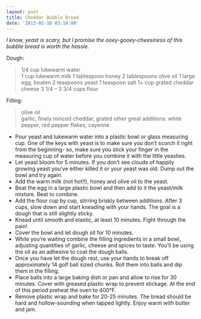 ```yaml
---
layout: post
title: Cheddar Bubble Bread
date: '2013-01-10 03:18:00'
---
```


*I know, yeast is scary, but I promise the ooey-gooey-cheesiness of this bubble bread is worth the hassle.*

Dough:

> 1/4 cup lukewarm water  
1 cup lukewarm milk
1 tablespoon honey
2 tablespoons olive oil
1 large egg, beaten
2 teaspoons yeast
1 teaspoon salt
1+ cup grated cheddar cheese
3 1/4 – 3 3/4 cups flour

Filling:

> olive oil  
garlic, finely minced
cheddar, grated
other great additions: white pepper, red pepper flakes, cayenne

* Pour yeast and lukewarm water into a plastic bowl or glass measuring cup. One of the keys with yeast is to make sure you don’t scorch it right from the beginning- so, make sure you stick your finger in the measuring cup of water before you combine it with the little yeasties.
* Let yeast bloom for 5 minutes. If you don’t see clouds of happily growing yeast you’ve either killed it or your yeast was old. Dump out the bowl and try again.
* Add the warm milk (not hot!!), honey and olive oil to the yeast.
* Beat the egg in a large plastic bowl and then add to it the yeast/milk mixture. Beat to combine.
* Add the flour cup by cup, stirring briskly between additions. After 3 cups, slow down and start kneading with your hands. The goal is a dough that is still slightly sticky.
* Knead until smooth and elastic, at least 10 minutes. Fight through the pain!
* Cover the bowl and let dough sit for 10 minutes.
* While you’re waiting combine the filling ingredients in a small bowl, adjusting quantities of garlic, cheese and spices to taste. You’ll be using the oil as an adhesive to coat the dough balls.
* Once you have let the dough rest, use your hands to break off approximately 14 golf ball sized chunks. Roll them into balls and dip them in the filling.
* Place balls into a large baking dish or pan and allow to rise for 30 minutes. Cover with greased plastic wrap to prevent stickage. At the end of this period preheat the oven to 400°F.
* Remove plastic wrap and bake for 20-25 minutes. The bread should be hard and hollow-sounding when tapped lightly. Enjoy warm with butter and jam.
